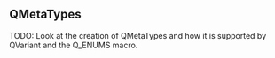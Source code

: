## QMetaTypes

TODO: Look at the creation of QMetaTypes and how it is supported by QVariant and the Q\_ENUMS macro.

